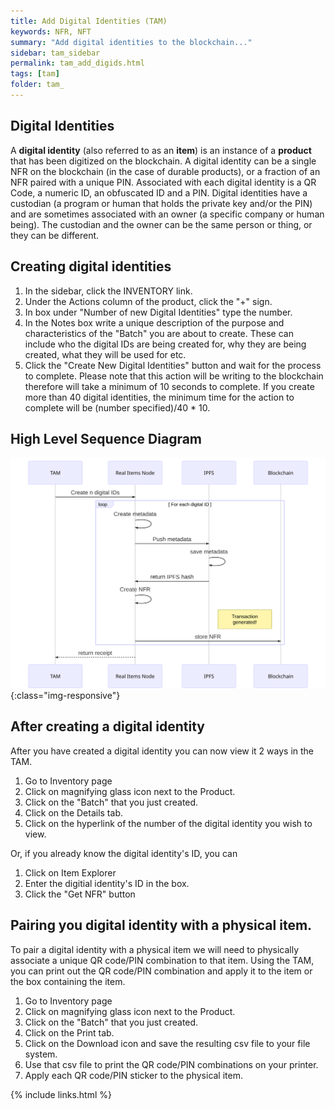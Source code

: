 ```yaml
---
title: Add Digital Identities (TAM)
keywords: NFR, NFT
summary: "Add digital identities to the blockchain..."
sidebar: tam_sidebar
permalink: tam_add_digids.html
tags: [tam]
folder: tam_
---
```


## Digital Identities 

A **digital identity** (also referred to as an **item**) is an instance of a **product** that has been digitized on the blockchain.  A digital identity can be a single NFR on the blockchain (in the case of durable products), or a fraction of an NFR paired with a unique PIN.  Associated with each digital identity is a QR Code, a numeric ID, an obfuscated ID and a PIN.  Digital identities have a custodian (a program or human that holds the private key and/or the PIN) and are sometimes associated with an owner (a specific company or human being).  The custodian and the owner can be the same person or thing, or they can be different.


## Creating digital identities 

1. In the sidebar, click the INVENTORY link.
2. Under the Actions column of the product, click the "+" sign.
3. In box under "Number of new Digital Identities" type the number.
4. In the Notes box write a unique description of the purpose and characteristics of the "Batch" you are about to create.  These can include who the digital IDs are being created for, why they are being created, what they will be used for etc.
5. Click the "Create New Digital Identities" button and wait for the process to complete.  Please note that this action will be writing to the blockchain therefore will take a minimum of 10 seconds to complete.  If you create more than 40 digital identities, the minimum time for the action to complete will be (number specified)/40 * 10.

## High Level Sequence Diagram
![Create Digital IDs](create_digids.svg){:class="img-responsive"}

## After creating a digital identity

After you have created a digital identity you can now view it 2 ways in the TAM.
1. Go to Inventory page
2. Click on magnifying glass icon next to the Product.
3. Click on the "Batch" that you just created.
4. Click on the Details tab.
5. Click on the hyperlink of the number of the digital identity you wish to view.

Or, if you already know the digital identity's ID, you can
1. Click on Item Explorer
2. Enter the digitial identity's ID in the box.
3. Click the "Get NFR" button

## Pairing you digital identity with a physical item.

To pair a digital identity with a physical item we will need to physically associate a unique QR code/PIN combination to that item.  Using the TAM, you can print out the QR code/PIN combination and apply it to the item or the box containing the item.

1. Go to Inventory page
2. Click on magnifying glass icon next to the Product.
3. Click on the "Batch" that you just created.
4. Click on the Print tab.
5. Click on the Download icon and save the resulting csv file to your file system.
6. Use that csv file to print the QR code/PIN combinations on your printer.
7. Apply each QR code/PIN sticker to the physical item.

{% include links.html %}
